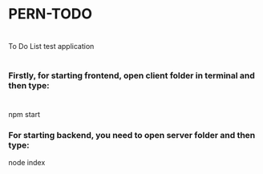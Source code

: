 # PERN-TODO
#
To Do List test application
#
### Firstly, for starting frontend, open client folder in terminal and then type:
#
npm start

### For starting backend, you need to open server folder and then type:
node index
